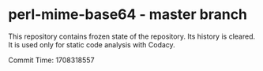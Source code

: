 # perl-mime-base64 - master branch

This repository contains frozen state of the repository.
Its history is cleared. It is used only for static code
analysis with Codacy.

Commit Time: 1708318557